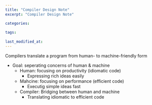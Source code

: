 ```yaml
---
title: "Compiler Design Note"
excerpt: "Compiler Design Note"

categories:
    
tags:
    
last_modified_at:
---
```


Compilers translate a program from human- to machine-friendly form

- Goal: seperating concerns of human & machine
    - Human: focusing on productivity (idiomatic code)
        - Expressing rich ideas easily
    - Mahcine: focusing on performance (efficient code)
        - Executig simple ideas fast
    - Compiler: Bridging between human and machine
        - Translating idiomatic to efficient code